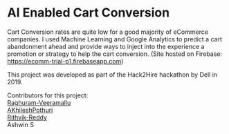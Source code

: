 # AI Enabled Cart Conversion

Cart Conversion rates are quite low for a good majority of eCommerce companies. I used Machine Learning and Google Analytics to predict a cart abandonment ahead and provide ways to inject into the experience a promotion or strategy to help the cart conversion. (Site hosted on Firebase: https://ecomm-trial-p1.firebaseapp.com)

This project was developed as part of the Hack2Hire hackathon by Dell in 2019.

Contributors for this project:  
[Raghuram-Veeramallu](https://github.com/Raghuram-Veeramallu)    
[AKhileshPothuri](https://github.com/AKhileshPothuri)  
[Rithvik-Reddy](https://github.com/Rithvik-Reddy)  
Ashwin S
